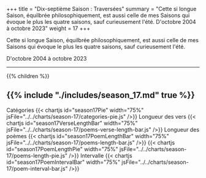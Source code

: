 +++
title = "Dix-septième Saison : Traversées"
summary = "Cette si longue Saison, équilbrée philosophiquement, est aussi celle de mes Saisons qui évoque le plus les quatre saisons, sauf curieusement l'été. D'octobre 2004 à octobre 2023"
weight = 17
+++

Cette si longue Saison, équilbrée philosophiquement, est aussi celle de mes Saisons qui évoque le plus les quatre saisons, sauf curieusement l'été.

D'octobre 2004 à octobre 2023

---
{{% children  %}}

{{% include "./includes/season_17.md" true %}}
---
Catégories
{{< chartjs id="season17Pie" width="75%" jsFile="../../charts/season-17/categories-pie.js" />}}
Longueur des vers
{{< chartjs id="season17VerseLengthBar" width="75%" jsFile="../../charts/season-17/poems-verse-length-bar.js" />}}
Longueur des poèmes
{{< chartjs id="season17PoemLengthBar" width="75%" jsFile="../../charts/season-17/poems-length-bar.js" />}}
{{< chartjs id="season17PoemLengthPie" width="75%" jsFile="../../charts/season-17/poems-length-pie.js" />}}
Intervalle
{{< chartjs id="season17PoemIntervalBar" width="75%" jsFile="../../charts/season-17/poem-interval-bar.js" />}}

